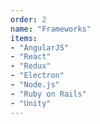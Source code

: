 ```yaml
---
order: 2
name: "Frameworks"
items:
- "AngularJS"
- "React"
- "Redux"
- "Electron"
- "Node.js"
- "Ruby on Rails"
- "Unity"
---
```

